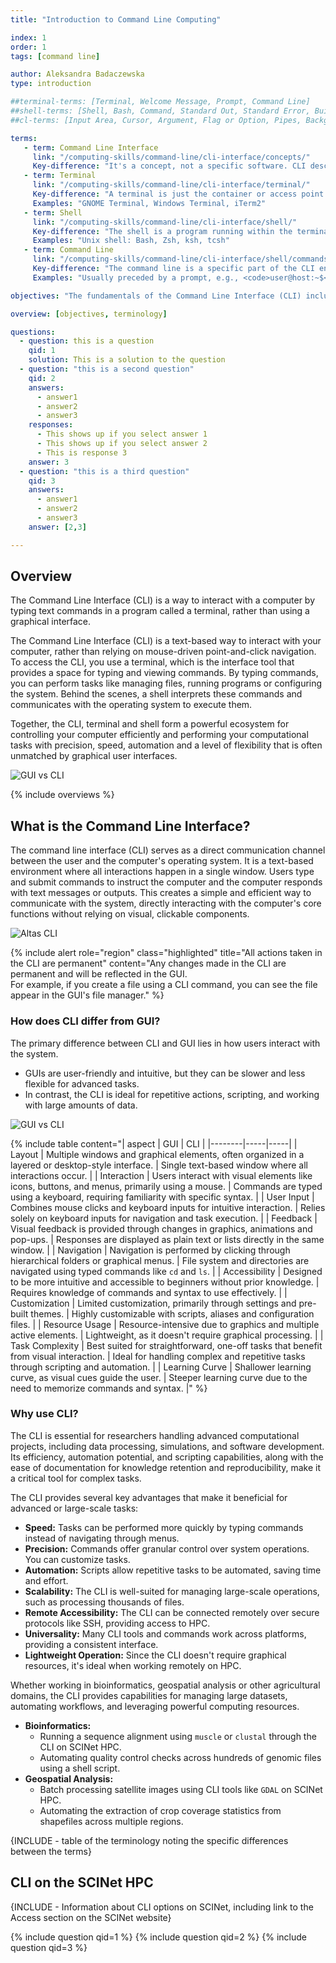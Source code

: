 ```yaml
---
title: "Introduction to Command Line Computing"

index: 1
order: 1
tags: [command line]

author: Aleksandra Badaczewska
type: introduction

##terminal-terms: [Terminal, Welcome Message, Prompt, Command Line]
##shell-terms: [Shell, Bash, Command, Standard Out, Standard Error, Built-in commands, Aliases, Shell function, Startup script, Environment Variable, Syntax]
##cl-terms: [Input Area, Cursor, Argument, Flag or Option, Pipes, Background Process, Foreground Process, Exit Code]

terms:
   - term: Command Line Interface
     link: "/computing-skills/command-line/cli-interface/concepts/" 
     Key-difference: "It's a concept, not a specific software. CLI describes the environment in which commands are entered and executed."
   - term: Terminal
     link: "/computing-skills/command-line/cli-interface/terminal/"
     Key-difference: "A terminal is just the container or access point for the CLI, but it doesn't process the commands itself."
     Examples: "GNOME Terminal, Windows Terminal, iTerm2"
   - term: Shell
     link: "/computing-skills/command-line/cli-interface/shell/"
     Key-difference: "The shell is a program running within the terminal to interpret and execute commands. Different shells have unique features and syntax." 
     Examples: "Unix shell: Bash, Zsh, ksh, tcsh"
   - term: Command Line
     link: "/computing-skills/command-line/cli-interface/shell/commands/" 
     Key-difference: "The command line is a specific part of the CLI environment." 
     Examples: "Usually preceded by a prompt, e.g., <code>user@host:~$</code> in Unix/Linux or <code>C:\\></code> in Windows."

objectives: "The fundamentals of the Command Line Interface (CLI) including its key components: the terminal interface and the Unix shell."

overview: [objectives, terminology]

questions:
  - question: this is a question
    qid: 1
    solution: This is a solution to the question 
  - question: "this is a second question"
    qid: 2
    answers: 
      - answer1
      - answer2
      - answer3
    responses:
      - This shows up if you select answer 1
      - This shows up if you select answer 2
      - This is response 3
    answer: 3
  - question: "this is a third question"
    qid: 3
    answers: 
      - answer1
      - answer2
      - answer3
    answer: [2,3]

---
```


## Overview

The Command Line Interface (CLI) is a way to interact with a computer by typing text commands in a program called a terminal, 
rather than using a graphical interface.

The Command Line Interface (CLI) is a text-based way to interact with your computer, rather than relying on mouse-driven point-and-click navigation. To access the CLI, 
you use a terminal, which is the interface tool that provides a space for typing and viewing commands. 
By typing commands, you can perform tasks like managing files, running programs or configuring the system. Behind the scenes, 
a shell interprets these commands and communicates with the operating system to execute them. 

Together, the CLI, terminal and shell form a powerful ecosystem for controlling your computer efficiently 
and performing your computational tasks with precision, speed, automation and a level of flexibility that is often unmatched by graphical user interfaces.

![GUI vs CLI](./assets/img/cli_vs_gui.png)  

{% include overviews %}


## What is the Command Line Interface?


The command line interface (CLI) serves as a direct communication channel between the user and the computer's operating system.
It is a text-based environment where all interactions happen in a single window. Users type and submit commands to instruct the computer and the computer responds with text messages or outputs. This creates a simple and efficient way to communicate with the system, 
directly interacting with the computer's core functions without relying on visual, clickable components.

  ![Altas CLI](./assets/img/atlas-cli.png)

{% include alert role="region" class="highlighted" title="All actions taken in the CLI are permanent" content="Any changes made in the CLI are permanent and will be reflected in the GUI.  
For example, if you create a file using a CLI command, you can see the file appear in the GUI's file manager." %}


### How does CLI differ from GUI?

The primary difference between CLI and GUI lies in how users interact with the system. 
- GUIs are user-friendly and intuitive, but they can be slower and less flexible for advanced tasks. 
- In contrast, the CLI is ideal for repetitive actions, scripting, and working with large amounts of data.

![GUI vs CLI](./assets/img/cli_vs_gui.png)

{% include table content="| aspect | GUI | CLI |
|--------|-----|-----|
| Layout          | Multiple windows and graphical elements, often organized in a layered or desktop-style interface. | Single text-based window where all interactions occur. |
| Interaction     | Users interact with visual elements like icons, buttons, and menus, primarily using a mouse.      | Commands are typed using a keyboard, requiring familiarity with specific syntax. |
| User Input      | Combines mouse clicks and keyboard inputs for intuitive interaction.                              | Relies solely on keyboard inputs for navigation and task execution. |
| Feedback        | Visual feedback is provided through changes in graphics, animations and pop-ups.                  | Responses are displayed as plain text or lists directly in the same window. |
| Navigation      | Navigation is performed by clicking through hierarchical folders or graphical menus.              | File system and directories are navigated using typed commands like `cd` and `ls`. |
| Accessibility   | Designed to be more intuitive and accessible to beginners without prior knowledge.                | Requires knowledge of commands and syntax to use effectively. |
| Customization   | Limited customization, primarily through settings and pre-built themes.                           | Highly customizable with scripts, aliases and configuration files. |
| Resource Usage  | Resource-intensive due to graphics and multiple active elements.                                  | Lightweight, as it doesn't require graphical processing. |
| Task Complexity | Best suited for straightforward, one-off tasks that benefit from visual interaction.              | Ideal for handling complex and repetitive tasks through scripting and automation. |
| Learning Curve  | Shallower learning curve, as visual cues guide the user.                                          | Steeper learning curve due to the need to memorize commands and syntax. |" %}


### Why use CLI?

The CLI is essential for researchers handling advanced computational projects, including data processing, simulations, and software development. 
Its efficiency, automation potential, and scripting capabilities, along with the ease of documentation for knowledge retention and reproducibility, 
make it a critical tool for complex tasks.

The CLI provides several key advantages that make it beneficial for advanced or large-scale tasks:

* **Speed:** Tasks can be performed more quickly by typing commands instead of navigating through menus.
* **Precision:** Commands offer granular control over system operations. You can customize tasks.
* **Automation:** Scripts allow repetitive tasks to be automated, saving time and effort.
* **Scalability:** The CLI is well-suited for managing large-scale operations, such as processing thousands of files.
* **Remote Accessibility:** The CLI can be connected remotely over secure protocols like SSH, providing access to HPC.
* **Universality:** Many CLI tools and commands work across platforms, providing a consistent interface.
* **Lightweight Operation:** Since the CLI doesn't require graphical resources, it's ideal when working remotely on HPC.

Whether working in bioinformatics, geospatial analysis or other agricultural domains, the CLI provides capabilities 
for managing large datasets, automating workflows, and leveraging powerful computing resources.

* **Bioinformatics:**
    * Running a sequence alignment using `muscle` or `clustal` through the CLI on SCINet HPC.
    * Automating quality control checks across hundreds of genomic files using a shell script.
* **Geospatial Analysis:**
    * Batch processing satellite images using CLI tools like `GDAL` on SCINet HPC.
    * Automating the extraction of crop coverage statistics from shapefiles across multiple regions.


{INCLUDE - table of the terminology noting the specific differences between the terms}

## CLI on the SCINet HPC

{INCLUDE - Information about CLI options on SCINet, including link to the Access section on the SCINet website}

{% include question qid=1 %}
{% include question qid=2 %}
{% include question qid=3 %}
